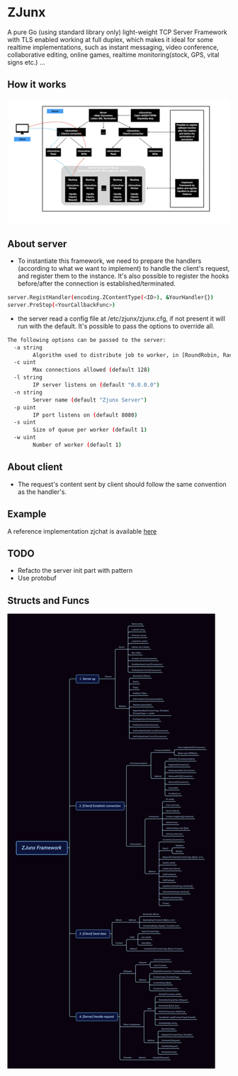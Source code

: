# ZJunx

A pure Go (using standard library only) light-weight TCP Server Framework with TLS enabled working at full duplex, which makes it ideal for some realtime implementations, such as instant messaging, video conference, collaborative editing, online games, realtime monitoring(stock, GPS, vital signs etc.) ...

## How it works
![ZJunx Schema](./docs/ZJunx.png)

## About server
- To instantiate this framework, we need to prepare the handlers (according to what we want to implement) to handle the client's request, and register them to the instance. It's also possible to register the hooks before/after the connection is established/terminated.
```bash
server.RegistHandler(encoding.ZContentType(<ID>), &YourHandler{})
server.PreStop(<YourCallbackFunc>)
```
- the server read a config file at /etc/zjunx/zjunx.cfg, if not present it will run with the default. It's possible to pass the options to override all.
```bash
The following options can be passed to the server:
  -a string
    	Algorithm used to distribute job to worker, in [RoundRobin, Random, LeastConn] (default "RoundRobin")
  -c uint
    	Max connections allowed (default 128)
  -l string
    	IP server listens on (default "0.0.0.0")
  -n string
    	Server name (default "Zjunx Server")
  -p uint
    	IP port listens on (default 8080)
  -s uint
    	Size of queue per worker (default 1)
  -w uint
    	Number of worker (default 1)
```

## About client 
- The request's content sent by client should follow the same convention as the handler's. 

## Example
A reference implementation zjchat is available [here](https://github.com/ZhengjunHUO/zjchat)

## TODO
- Refacto the server init part with pattern
- Use protobuf

## Structs and Funcs
![ZJunx Framework](./docs/ZJunxFramework.png)

